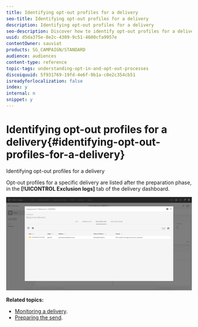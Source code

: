 ```yaml
---
title: Identifying opt-out profiles for a delivery
seo-title: Identifying opt-out profiles for a delivery
description: Identifying opt-out profiles for a delivery
seo-description: Discover how to identify opt-out profiles for a delivery.
uuid: d5da375e-8e2c-4309-9c51-4600cfa9957e
contentOwner: sauviat
products: SG_CAMPAIGN/STANDARD
audience: audiences
content-type: reference
topic-tags: understanding-opt-in-and-opt-out-processes
discoiquuid: 5f931769-19fd-4e6f-9b1a-c0e2c354cb51
isreadyforlocalization: false
index: y
internal: n
snippet: y
---
```


# Identifying opt-out profiles for a delivery{#identifying-opt-out-profiles-for-a-delivery}

Identifying opt-out profiles for a delivery

Opt-out profiles for a specific delivery are listed after the preparation phase, in the **[!UICONTROL Exclusion logs]** tab of the delivery dashboard.

![](assets/exclusion_blacklisting.png)

**Related topics:**

* [Monitoring a delivery](../../sending/using/monitoring-a-delivery.md#exclusion-logs).
* [Preparing the send](../../sending/using/preparing-the-send.md).

